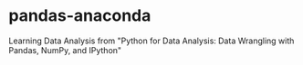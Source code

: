 # pandas-anaconda
Learning Data Analysis from "Python for Data Analysis: Data Wrangling with Pandas, NumPy, and IPython"
